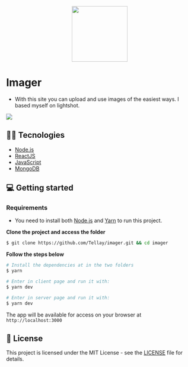 <div align="center">
  <img src="https://i.imgur.com/YBKEwaO.png" width="150px" height="150px"></img>
</div>

# Imager

- With this site you can upload and use images of the easiest ways. I based myself on lightshot.

<img src="https://i.imgur.com/8TR7Ei7.gif"></img>

## 👨‍💻 Tecnologies

- [Node.js](https://nodejs.org/en/)
- [ReactJS](https://reactjs.org)
- [JavaScript](https://developer.mozilla.org/pt-BR/docs/Web/JavaScript)
- [MongoDB](https://www.mongodb.com)

## 💻 Getting started

### Requirements

- You need to install both [Node.js](https://nodejs.org/en/download/) and [Yarn](https://yarnpkg.com/) to run this project.

**Clone the project and access the folder**

```bash
$ git clone https://github.com/Tellay/imager.git && cd imager
```

**Follow the steps below**

```bash
# Install the dependencies at in the two folders
$ yarn

# Enter in client page and run it with:
$ yarn dev

# Enter in server page and run it with:
$ yarn dev
```

The app will be available for access on your browser at `http://localhost:3000`

## 📝 License

This project is licensed under the MIT License - see the [LICENSE](LICENSE) file for details.
